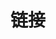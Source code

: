 ---
title: "链接"
slug: "links"
links:
  - title: GitHub
    description: Check my projects on GitHub
    website: https://github.com/4o3F
    image: https://github.githubassets.com/images/modules/logos_page/GitHub-Mark.png
menu:
    main: 
        weight: 4
        params:
            icon: link

comments: false
---